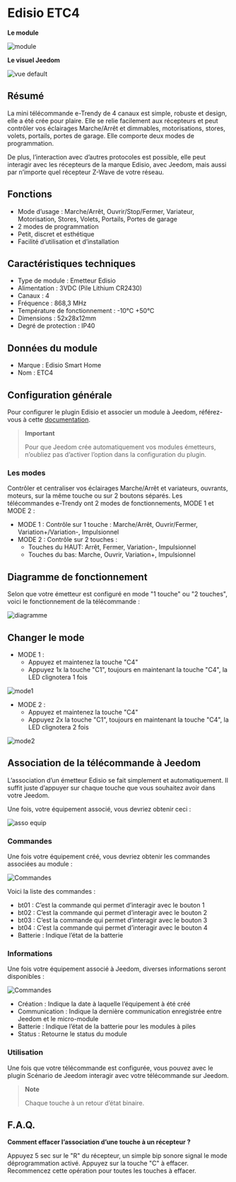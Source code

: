 # Edisio ETC4

**Le module**

![module](images/etc4/module.jpg)

**Le visuel Jeedom**

![vue default](images/etc4/vue_default.jpg)

## Résumé

La mini télécommande e-Trendy de 4 canaux est simple, robuste et design, elle a été crée pour plaire. Elle se relie facilement aux récepteurs et peut contrôler vos éclairages Marche/Arrêt et dimmables, motorisations, stores, volets, portails, portes de garage. Elle comporte deux modes de programmation.

De plus, l’interaction avec d’autres protocoles est possible, elle peut interagir avec les récepteurs de la marque Edisio, avec Jeedom, mais aussi par n’importe quel récepteur Z-Wave de votre réseau.

## Fonctions 

-   Mode d’usage : Marche/Arrêt, Ouvrir/Stop/Fermer, Variateur, Motorisation, Stores, Volets, Portails, Portes de garage
-   2 modes de programmation
-   Petit, discret et esthétique
-   Facilité d’utilisation et d’installation

## Caractéristiques techniques

-   Type de module : Emetteur Edisio
-   Alimentation : 3VDC (Pile Lithium CR2430)
-   Canaux : 4
-   Fréquence : 868,3 MHz
-   Température de fonctionnement : -10°C +50°C
-   Dimensions : 52x28x12mm
-   Degré de protection : IP40

## Données du module

-   Marque : Edisio Smart Home
-   Nom : ETC4

## Configuration générale

Pour configurer le plugin Edisio et associer un module à Jeedom,
référez-vous à cette
[documentation](../plugins/automation%20protocol/edisio/).

> **Important**
>
> Pour que Jeedom crée automatiquement vos modules émetteurs, n’oubliez
> pas d’activer l’option dans la configuration du plugin.

### Les modes

Contrôler et centraliser vos éclairages Marche/Arrêt et variateurs, ouvrants, moteurs, sur la même touche ou sur 2 boutons séparés. Les télécommandes e-Trendy ont 2 modes de fonctionnements, MODE 1 et MODE 2 :

-   MODE 1 : Contrôle sur 1 touche : Marche/Arrêt, Ouvrir/Fermer, Variation+/Variation-, Impulsionnel
-   MODE 2 : Contrôle sur 2 touches :
    -   Touches du HAUT: Arrêt, Fermer, Variation-, Impulsionnel
    -   Touches du bas: Marche, Ouvrir, Variation+, Impulsionnel

## Diagramme de fonctionnement

Selon que votre émetteur est configuré en mode "1 touche" ou "2 touches", voici le fonctionnement de la télécommande :

![diagramme](images/etc4/diagramme.jpg)

## Changer le mode

-   MODE 1 :
    -   Appuyez et maintenez la touche "C4"
    -   Appuyez 1x la touche "C1", toujours en maintenant la touche "C4", la LED clignotera 1 fois

![mode1](images/etc4/mode1.jpg)

-   MODE 2 :
    -   Appuyez et maintenez la touche "C4"
    -   Appuyez 2x la touche "C1", toujours en maintenant la touche "C4", la LED clignotera 2 fois

![mode2](images/etc4/mode2.jpg)

## Association de la télécommande à Jeedom

L’association d’un émetteur Edisio se fait simplement et automatiquement. Il suffit juste d’appuyer sur chaque touche que vous souhaitez avoir dans votre Jeedom.

Une fois, votre équipement associé, vous devriez obtenir ceci :

![asso equip](images/etc4/asso_equip.jpg)

### Commandes

Une fois votre équipement créé, vous devriez obtenir les commandes associées au module :

![Commandes](images/etc4/commandes.jpg)

Voici la liste des commandes :

-   bt01 : C’est la commande qui permet d’interagir avec le bouton 1
-   bt02 : C’est la commande qui permet d’interagir avec le bouton 2
-   bt03 : C’est la commande qui permet d’interagir avec le bouton 3
-   bt04 : C’est la commande qui permet d’interagir avec le bouton 4
-   Batterie : Indique l’état de la batterie

### Informations

Une fois votre équipement associé à Jeedom, diverses informations seront disponibles :

![Commandes](images/etc4/infos.jpg)

-   Création : Indique la date à laquelle l’équipement à été créé
-   Communication : Indique la dernière communication enregistrée entre Jeedom et le micro-module
-   Batterie : Indique l’état de la batterie pour les modules à piles
-   Status : Retourne le status du module

### Utilisation

Une fois que votre télécommande est configurée, vous pouvez avec le plugin Scénario de Jeedom interagir avec votre télécommande sur Jeedom.

> **Note**
>
> Chaque touche à un retour d’état binaire.

## F.A.Q.

**Comment effacer l’association d’une touche à un récepteur ?**

Appuyez 5 sec sur le "R" du récepteur, un simple bip sonore signal le mode déprogrammation activé. Appuyez sur la touche "C" à effacer. Recommencez cette opération pour toutes les touches à effacer.
